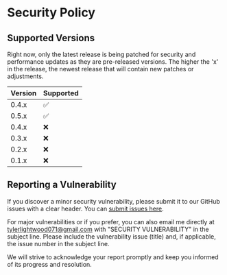 # Security Policy

## Supported Versions

Right now, only the latest release is being patched for security and performance updates as they are pre-released versions. The higher the 'x' in the release, the newest release that will contain new patches or adjustments. 

| Version | Supported          |
| ------- | ------------------ |
| 0.4.x   | :white_check_mark: |
| 0.5.x   | :white_check_mark: |
| 0.4.x   | :x:                |
| 0.3.x   | :x:                |
| 0.2.x   | :x:                |
| 0.1.x   | :x:                |

## Reporting a Vulnerability

If you discover a minor security vulnerability, please submit it to our GitHub issues with a clear header. You can [submit issues here](https://github.com/tylerlight071/FurEver_Friends/issues).

For major vulnerabilities or if you prefer, you can also email me directly at tylerlightwood071@gmail.com with "SECURITY VULNERABILITY" in the subject line. Please include the vulnerability issue (title) and, if applicable, the issue number in the subject line.

We will strive to acknowledge your report promptly and keep you informed of its progress and resolution.

